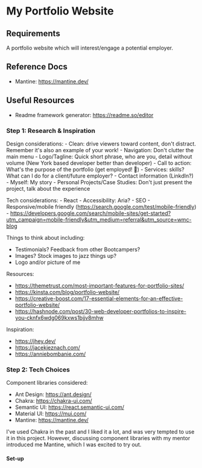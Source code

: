 # My Portfolio Website

## Requirements
A portfolio website which will interest/engage a potential employer.

## Reference Docs
- Mantine: https://mantine.dev/

## Useful Resources
- Readme framework generator: https://readme.so/editor

### Step 1: Research & Inspiration
Design considerations:
    - Clean: drive viewers toward content, don't distract. Remember it's also an example of your work!
    - Navigation: Don't clutter the main menu
    - Logo/Tagline: Quick short phrase, who are you, detail without volume (New York based developer better than developer)
    - Call to action: What's the purpose of the portfolio (get employed! 🤞)
    - Services: skills? What can I do for a client/future employer?
    - Contact information (LinkdIn?)
    - Myself: My story
    - Personal Projects/Case Studies: Don't just present the project, talk about the experience

Tech considerations:
    - React
    - Accessibility: Aria?
    - SEO
    - Responsive/mobile friendly (https://search.google.com/test/mobile-friendly)
        - https://developers.google.com/search/mobile-sites/get-started?utm_campaign=mobile-friendly&utm_medium=referral&utm_source=wmc-blog


Things to think about including:
- Testimonials? Feedback from other Bootcampers?
- Images? Stock images to jazz things up?
- Logo and/or picture of me 


Resources:
- https://themetrust.com/most-important-features-for-portfolio-sites/
- https://kinsta.com/blog/portfolio-website/
- https://creative-boost.com/17-essential-elements-for-an-effective-portfolio-website/
- https://hashnode.com/post/30-web-developer-portfolios-to-inspire-you-cknfx6wdg069kxws1bjjv8mhw

Inspiration:
- https://jhey.dev/
- https://jacekjeznach.com/
- https://anniebombanie.com/


### Step 2: Tech Choices 
Component libraries considered:
- Ant Design: https://ant.design/
- Chakra: https://chakra-ui.com/
- Semantic UI: https://react.semantic-ui.com/
- Material UI: https://mui.com/ 
- Mantine: https://mantine.dev/

I've used Chakra in the past and I liked it a lot, and was very tempted to use it in this project. However, discussing component libraries with my mentor introduced me Mantine, which I was excited to try out. 

#### Set-up

